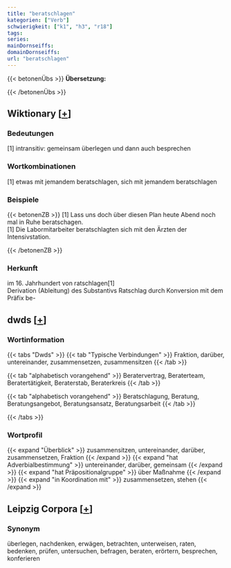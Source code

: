 ```yaml
---
title: "beratschlagen"
kategorien: ["Verb"]
schwierigkeit: ["k1", "h3", "r18"]
tags:
series:
mainDornseiffs:
domainDornseiffs:
url: "beratschlagen"
---
```


{{< betonenÜbs >}}
**Übersetzung:**  
  
{{< /betonenÜbs >}}

## Wiktionary [[+](https://de.wiktionary.org/wiki/beratschlagen)]

### Bedeutungen
[1] intransitiv: gemeinsam überlegen und dann auch besprechen  

### Wortkombinationen
[1] etwas mit jemandem beratschlagen, sich mit jemandem beratschlagen  

### Beispiele
{{< betonenZB >}}
[1] Lass uns doch über diesen Plan heute Abend noch mal in Ruhe beratschagen.  
[1] Die Labormitarbeiter beratschlagten sich mit den Ärzten der Intensivstation.  

{{< /betonenZB >}}
### Herkunft
im 16. Jahrhundert von ratschlagen[1]  
Derivation (Ableitung) des Substantivs Ratschlag durch Konversion mit dem Präfix be-  



## dwds [[+](https://www.dwds.de/wb/beratschlagen)]

### Wortinformation
{{< tabs "Dwds" >}}
{{< tab "Typische Verbindungen" >}}
Fraktion, darüber, untereinander, zusammensetzen, zusammensitzen
{{< /tab >}}

{{< tab "alphabetisch vorangehend" >}}
Beratervertrag, Beraterteam, Beratertätigkeit, Beraterstab, Beraterkreis
{{< /tab >}}

{{< tab "alphabetisch vorangehend" >}}
Beratschlagung, Beratung, Beratungsangebot, Beratungsansatz, Beratungsarbeit
{{< /tab >}}

{{< /tabs >}}

### Wortprofil
{{< expand "Überblick" >}} zusammensitzen, untereinander, darüber, zusammensetzen, Fraktion {{< /expand >}}
{{< expand "hat Adverbialbestimmung" >}} untereinander, darüber, gemeinsam {{< /expand >}}
{{< expand "hat Präpositionalgruppe" >}} über Maßnahme {{< /expand >}}
{{< expand "in Koordination mit" >}} zusammensetzen, stehen {{< /expand >}}

## Leipzig Corpora [[+](https://corpora.uni-leipzig.de/en/res?word=beratschlagen&corpusId=deu_newscrawl-public_2018)]


### Synonym
überlegen, nachdenken, erwägen, betrachten, unterweisen, raten, bedenken, prüfen, untersuchen, befragen, beraten, erörtern, besprechen, konferieren

